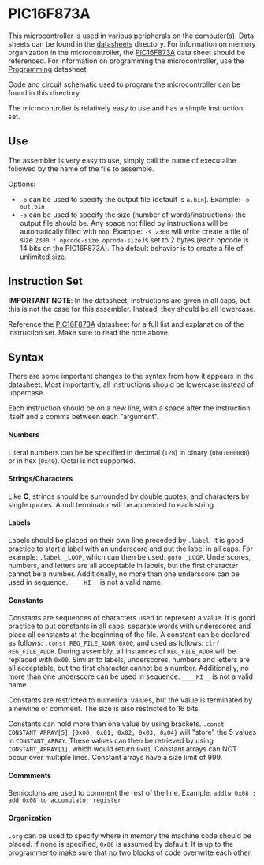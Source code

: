 # PIC16F873A

This microcontroller is used in various peripherals on the computer(s). Data
sheets can be found in the [datasheets](/docs/datasheets/) directory. For
information on memory organization in the microcontroller, the
[PIC16F873A](/docs/datasheets/PIC16F873A.pdf) data sheet should be referenced.
For information on programming the microcontroller, use the
[Programming](/docs/datasheets/PIC16F873A-Flash-Memory-Programming.pdf)
datasheet.

Code and circuit schematic used to program the microcontroller can be found in
this directory.

The microcontroller is relatively easy to use and has a simple instruction set.


## Use 
The assembler is very easy to use, simply call the name of executalbe followed
by the name of the file to assemble.

Options:
- `-o` can be used to specify the output file (default is `a.bin`). 
  Example: `-o out.bin`
- `-s` can be used to specify the size (number of words/instructions) the output
  file should be. Any space not filled by instructions will be automatically
  filled with `nop`. Example: `-s 2300` will write create a file of size 
  `2300 * opcode-size`. `opcode-size` is set to 2 bytes (each opcode is 14 bits
  on the PIC16F873A). The default behavior is to create a file of unlimited 
  size.


## Instruction Set 
**IMPORTANT NOTE**: In the datasheet, instructions are given in all caps, but 
this is not the case for this assembler. Instead, they should be all lowercase.

Reference the [PIC16F873A](/docs/datasheets/PIC16F873A.pdf) datasheet for a full
list and explanation of the instruction set. Make sure to read the note above.


## Syntax
There are some important changes to the syntax from how it appears in the
datasheet. Most importantly, all instructions should be lowercase instead of
uppercase.

Each instruction should be on a new line, with a space after the instruction
itself and a comma between each "argument".

#### Numbers
Literal numbers can be be specified in decimal (`128`) in binary (`0b01000000`)
or in hex (`0x40`). Octal is not supported.

#### Strings/Characters
Like **C**, strings should be surrounded by double quotes, and characters by
single quotes. A null terminator will be appended to each string.

#### Labels
Labels should be placed on their own line preceded by `.label`. It is good
practice to start a label with an underscore and put the label in all caps. For
example: `.label _LOOP`, which can then be used: `goto _LOOP`. Underscores, 
numbers, and letters are all acceptable in labels, but the first character 
cannot be a number. Additionally, no more than one underscore can be used in 
sequence. `____HI__` is not a valid name.

#### Constants
Constants are sequences of characters used to represent a value. It is good
practice to put constants in all caps, separate words with underscores and place
all constants at the beginning of the file. A constant can be declared as
follows: `.const REG_FILE_ADDR 0x00`, and used as follows: `clrf REG_FILE_ADDR`.
During assembly, all instances of `REG_FILE_ADDR` will be replaced with `0x00`.
Similar to labels, underscores, numbers and letters are all acceptable, but the
first character cannot be a number. Additionally, no more than one underscore
can be used in sequence. `____HI__` is not a valid name.

Constants are restricted to numerical values, but the value is terminated by a
newline or comment. The size is also restricted to 16 bits.

Constants can hold more than one value by using brackets. `.const 
CONSTANT_ARRAY[5] {0x00, 0x01, 0x02, 0x03, 0x04}` will "store" the 5 values in 
`CONSTANT_ARRAY`. These values can then be retrieved by using 
`CONSTANT_ARRAY[1]`, which would return `0x01`. Constant arrays can NOT occur 
over  multiple lines. Constant arrays have a size limit of 999.

#### Commments
Semicolons are used to comment the rest of the line. Example: `addlw 0x08 ; add
0x08 to accumulator register`

#### Organization
`.org` can be used to specify where in memory the machine code should be placed.
If none is specified, `0x00` is assumed by default. It is up to the programmer
to make sure that no two blocks of code overwrite each other.
